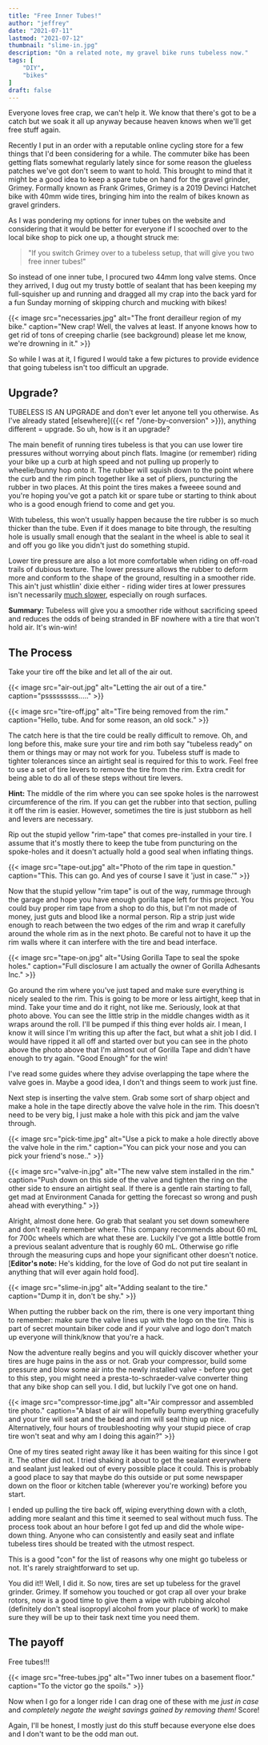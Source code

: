 ```yaml
---
title: "Free Inner Tubes!"
author: "jeffrey"
date: "2021-07-11"
lastmod: "2021-07-12"
thumbnail: "slime-in.jpg"
description: "On a related note, my gravel bike runs tubeless now."
tags: [
    "DIY",
    "bikes"
]
draft: false
---
```


Everyone loves free crap, we can't help it. We know that there's got to be a catch but we soak it all up anyway because heaven knows when we'll get free stuff again.

Recently I put in an order with a reputable online cycling store for a few things that I'd been considering for a while. The commuter bike has been getting flats somewhat regularly lately since for some reason the glueless patches we've got don't seem to want to hold. This brought to mind that it might be a good idea to keep a spare tube on hand for the gravel grinder, Grimey. Formally known as Frank Grimes, Grimey is a 2019 Devinci Hatchet bike with 40mm wide tires, bringing him into the realm of bikes known as gravel grinders.

As I was pondering my options for inner tubes on the website and considering that it would be better for everyone if I scooched over to the local bike shop to pick one up, a thought struck me:

> "If you switch Grimey over to a tubeless setup, that will give you two free inner tubes!"

So instead of one inner tube, I procured two 44mm long valve stems. Once they arrived, I dug out my trusty bottle of sealant that has been keeping my full-squisher up and running and dragged all my crap into the back yard for a fun Sunday morning of skipping church and mucking with bikes!

{{< image src="necessaries.jpg" alt="The front derailleur region of my bike." caption="New crap! Well, the valves at least. If anyone knows how to get rid of tons of creeping charlie (see background) please let me know, we're drowning in it." >}}

So while I was at it, I figured I would take a few pictures to provide evidence that going tubeless isn't too difficult an upgrade.

## Upgrade?

TUBELESS IS AN UPGRADE and don't ever let anyone tell you otherwise. As I've already stated [elsewhere]({{< ref "/one-by-conversion" >}}), anything different = upgrade. So uh, how is it an upgrade?

The main benefit of running tires tubeless is that you can use lower tire pressures without worrying about pinch flats. Imagine (or remember) riding your bike up a curb at high speed and not pulling up properly to wheelie/bunny hop onto it. The rubber will squish down to the point where the curb and the rim pinch together like a set of pliers, puncturing the rubber in two places. At this point the tires makes a fweeee sound and you're hoping you've got a patch kit or spare tube or starting to think about who is a good enough friend to come and get you.

With tubeless, this won't usually happen because the tire rubber is so much thicker than the tube. Even if it does manage to bite through, the resulting hole is usually small enough that the sealant in the wheel is able to seal it and off you go like you didn't just do something stupid.

Lower tire pressure are also a lot more comfortable when riding on off-road trails of dubious texture. The lower pressure allows the rubber to deform more and conform to the shape of the ground, resulting in a smoother ride. This ain't just whistlin' dixie either - riding wider tires at lower pressures isn't necessarily [much slower](https://www.renehersecycles.com/myth-16-higher-tire-pressure-is-faster/), especially on rough surfaces.

**Summary:** Tubeless will give you a smoother ride without sacrificing speed and reduces the odds of being stranded in BF nowhere with a tire that won't hold air. It's win-win!

## The Process

Take your tire off the bike and let all of the air out.

{{< image src="air-out.jpg" alt="Letting the air out of a tire." caption="psssssssss....." >}}

{{< image src="tire-off.jpg" alt="Tire being removed from the rim." caption="Hello, tube. And for some reason, an old sock." >}}

The catch here is that the tire could be really difficult to remove. Oh, and long before this, make sure your tire and rim both say "tubeless ready" on them or things may or may not work for you. Tubeless stuff is made to tighter tolerances since an airtight seal is required for this to work. Feel free to use a set of tire levers to remove the tire from the rim. Extra credit for being able to do all of these steps without tire levers.

**Hint:** The middle of the rim where you can see spoke holes is the narrowest circumference of the rim. If you can get the rubber into that section, pulling it off the rim is easier. However, sometimes the tire is just stubborn as hell and levers are necessary.

Rip out the stupid yellow "rim-tape" that comes pre-installed in your tire. I assume that it's mostly there to keep the tube from puncturing on the spoke-holes and it doesn't actually hold a good seal when inflating things.

{{< image src="tape-out.jpg" alt="Photo of the rim tape in question." caption="This. This can go. And yes of course I save it 'just in case.'" >}}

Now that the stupid yellow "rim tape" is out of the way, rummage through the garage and hope you have enough gorilla tape left for this project. You could buy proper rim tape from a shop to do this, but I'm not made of money, just guts and blood like a normal person. Rip a strip just wide enough to reach between the two edges of the rim and wrap it carefully around the whole rim as in the next photo. Be careful not to have it up the rim walls where it can interfere with the tire and bead interface.

{{< image src="tape-on.jpg" alt="Using Gorilla Tape to seal the spoke holes." caption="Full disclosure I am actually the owner of Gorilla Adhesants Inc." >}}

Go around the rim where you've just taped and make sure everything is nicely sealed to the rim. This is going to be more or less airtight, keep that in mind. Take your time and do it right, not like me. Seriously, look at that photo above. You can see the little strip in the middle changes width as it wraps around the roll. I'll be pumped if this thing ever holds air. I mean, I know it will since I'm writing this up after the fact, but what a shit job I did. I would have ripped it all off and started over but you can see in the photo above the photo above that I'm almost out of Gorilla Tape and didn't have enough to try again. "Good Enough" for the win!

I've read some guides where they advise overlapping the tape where the valve goes in. Maybe a good idea, I don't and things seem to work just fine.

Next step is inserting the valve stem. Grab some sort of sharp object and make a hole in the tape directly above the valve hole in the rim. This doesn't need to be very big, I just make a hole with this pick and jam the valve through.

{{< image src="pick-time.jpg" alt="Use a pick to make a hole directly above the valve hole in the rim." caption="You can pick your nose and you can pick your friend's nose.." >}}

{{< image src="valve-in.jpg" alt="The new valve stem installed in the rim." caption="Push down on this side of the valve and tighten the ring on the other side to ensure an airtight seal. If there is a gentle rain starting to fall, get mad at Environment Canada for getting the forecast so wrong and push ahead with everything." >}}

Alright, almost done here. Go grab that sealant you set down somewhere and don't really remember where. This company recommends about 60 mL for 700c wheels which are what these are. Luckily I've got a little bottle from a previous sealant adventure that is roughly 60 mL. Otherwise go rifle through the measuring cups and hope your significant other doesn't notice. [**Editor's note:** He's kidding, for the love of God do not put tire sealant in anything that will ever again hold food].

{{< image src="slime-in.jpg" alt="Adding sealant to the tire." caption="Dump it in, don't be shy." >}}

When putting the rubber back on the rim, there is one very important thing to remember: make sure the valve lines up with the logo on the tire. This is part of secret mountain biker code and if your valve and logo don't match up everyone will think/know that you're a hack.

Now the adventure really begins and you will quickly discover whether your tires are huge pains in the ass or not. Grab your compressor, build some pressure and blow some air into the newly installed valve - before you get to this step, you might need a presta-to-schraeder-valve converter thing that any bike shop can sell you. I did, but luckily I've got one on hand.

{{< image src="compressor-time.jpg" alt="Air compressor and assembled tire photo." caption="A blast of air will hopefully bump everything gracefully and your tire will seat and the bead and rim will seal thing up nice. Alternatively, four hours of troubleshooting why your stupid piece of crap tire won't seat and why am I doing this again?" >}}

One of my tires seated right away like it has been waiting for this since I got it. The other did not. I tried shaking it about to get the sealant everywhere and sealant just leaked out of every possible place it could. This is probably a good place to say that maybe do this outside or put some newspaper down on the floor or kitchen table (wherever you're working) before you start.

I ended up pulling the tire back off, wiping everything down with a cloth, adding more sealant and this time it seemed to seal without much fuss. The process took about an hour before I got fed up and did the whole wipe-down thing. Anyone who can consistently and easily seat and inflate tubeless tires should be treated with the utmost respect.

This is a good "con" for the list of reasons why one might go tubeless or not. It's rarely straightforward to set up.

You did it!! Well, I did it. So now, tires are set up tubeless for the gravel grinder. Grimey. If somehow you touched or got crap all over your brake rotors, now is a good time to give them a wipe with rubbing alcohol (definitely don't steal isopropyl alcohol from your place of work) to make sure they will be up to their task next time you need them.

## The payoff

Free tubes!!!

{{< image src="free-tubes.jpg" alt="Two inner tubes on a basement floor." caption="To the victor go the spoils." >}}

Now when I go for a longer ride I can drag one of these with me *just in case* and *completely negate the weight savings gained by removing them!* Score!

Again, I'll be honest, I mostly just do this stuff because everyone else does and I don't want to be the odd man out.
